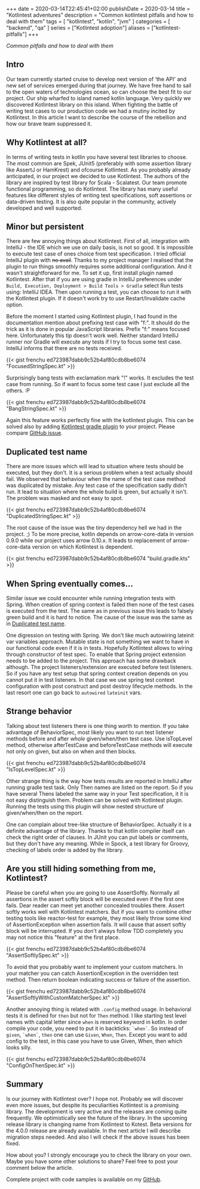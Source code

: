 +++
date = 2020-03-14T22:45:41+02:00
publishDate = 2020-03-14
title = "Kotlintest adventures"
description = "Common kotlintest pitfalls and how to deal with them"
tags = [
    "kotlintest",
    "kotlin",
    "jvm"
]
categories = [
    "backend",
    "qa"
]
series = ["Kotlintest adoption"]
aliases = ["kotlintest-pitfalls"]
+++

*Common pitfalls and how to deal with them*

## Intro

Our team currently started cruise to develop next version of ‘the API' and new set of services emerged during that journey. 
We have free hand to sail to the open waters of technologies ocean, so can choose the best fit to our project. 
Our ship wharfed to island named kotlin language. Very quickly we discovered Kotlintest library on this island. 
When fighting the battle of writing test cases to our production code we had a mutiny incited by Kotlintest. 
In this article I want to describe the course of the rebellion and how our brave team suppressed it.

## Why Kotlintest at all?

In terms of writing tests in kotlin you have several test libraries to choose. 
The most common are Spek, JUnit5 (preferably with some assertion library like AssertJ or HamKrest) and ofcourse Kotlintest. 
As you probably already anticipated, in our project we decided to use Kotlintest. 
The authors of the library are inspired by test library for Scala - Scalatest. Our team promote functional programming, so do Kotlintest. 
The library has many useful features like different styles of writing test specifications, soft assertions or data-driven testing. 
It is also quite popular in the community, actively developed and well supported.

## Minor but persistent

There are few annoying things about Kotlintest. First of all, integration with IntelliJ - the IDE which we use on daily basis, is not so good. 
It is impossible to execute test case of ones choice from test specification. I tried official IntelliJ plugin with ~~no avail~~. 
Thanks to my project manager I realised that the plugin to run things smoothly requires some additional configuration.
And it wasn't straightforward for me. To set it up, first install plugin named Kotlintest. 
After that if you are using gradle in IntelliJ preferences under `Build, Execution, Deployment > Build Tools > Gradle` 
select Run tests using: IntelliJ IDEA. Then upon running a test, you can choose to run it with the Kotlintest plugin. 
If it doesn't work try to use Restart/Invalidate cache option.

Before the moment I started using Kotlintest plugin, I had found in the documentation mention about prefixing test case with "f:". 
It should do the trick as it is done in popular JavaScript libraries. Prefix "f:" means focused here. 
Unfortunately this tip doesn't work well. 
Neither standard IntelliJ runner nor Gradle will execute any tests if I try to focus some test case. 
IntelliJ informs that there are no tests received.

{{< gist frenchu ed723987dabb9c52b4af80cdb8be6074 "FocusedStringSpec.kt" >}}

Surprisingly bang tests with exclamation mark "!" works. 
It excludes the test case from running. So if want to focus some test case I just exclude all the others. :P 

{{< gist frenchu ed723987dabb9c52b4af80cdb8be6074 "BangStringSpec.kt" >}}

Again this feature works perfectly fine with the kotlintest plugin. 
This can be solved also by adding [Kotlintest gradle plugin](https://plugins.gradle.org/plugin/io.kotlintest) to your project. 
Please compare [GitHub issue](https://github.com/kotest/kotest/issues/605).

## Duplicated test name

There are more issues which will lead to situation where tests should be executed, but they don't. 
It is a serious problem when a test actually should fail. 
We observed that behaviour when the name of the test case method was duplicated by mistake.
Any test case of the specification sadly didn't run.
It lead to situation where the whole build is green, but actually it isn't. The problem was masked and not easy to spot.

{{< gist frenchu ed723987dabb9c52b4af80cdb8be6074 "DuplicatedStringSpec.kt" >}}

The root cause of the issue was the tiny dependency hell we had in the project. ;) 
To be more precise, kotlin depends on arrow-core-data in version 0.9.0 while our project uses arrow 0.10.x. 
It leads to replacement of arrow-core-data version on which Kotlintest is dependent.

{{< gist frenchu ed723987dabb9c52b4af80cdb8be6074 "build.gradle.kts" >}}

## When Spring eventually comes...

Similar issue we could encounter while running integration tests with Spring. 
When creation of spring context is failed then none of the test cases is executed from the test. 
The same as in previous issue this leads to falsely green build and it is hard to notice. 
The cause of the issue was the same as in [Duplicated test name](#duplicated-test-name).

One digression on testing with Spring. We don't like much autowiring lateinit var variables approach. 
Mutable state is not something we want to have in our functional code even if it is in tests. 
Hopefully Kotlintest allows to wiring through constructor of test spec. 
To enable that Spring project extension needs to be added to the project. This approach has some drawback although. 
The project listeners/extension are executed before test listeners. 
So if you have any test setup that spring context creation depends on you cannot put it in test listeners. 
In that case we use spring test context configuration with post construct and post destroy lifecycle methods. 
In the last resort one can go back to `autowired` `lateinit` vars.

## Strange behavior

Talking about test listeners there is one thing worth to mention. 
If you take advantage of BehaviorSpec, most likely you want to run test listener methods before and after *whole* 
given/when/then test case. Use isTopLevel method, otherwise afterTestCase and beforeTestCase methods will execute not only on given, 
but also on when and then blocks.

{{< gist frenchu ed723987dabb9c52b4af80cdb8be6074 "IsTopLevelSpec.kt" >}}

Other strange thing is the way how tests results are reported in IntelliJ after running gradle test task. 
Only Then names are listed on the report. So if you have several Thens labeled the same way in your Test specification, 
it it is not easy distinguish them. Problem can be solved with Kotlintest plugin. 
Running the tests using this plugin will show nested structure of given/when/then on the report.

One can complain about tree-like structure of BehaviorSpec. Actually it is a definite advantage of the library. 
Thanks to that kotlin compiler itself can check the right order of clauses. 
In JUnit you can put labels or comments, but they don't have any meaning. 
While in Spock, a test library for Groovy, checking of labels order is added by the library.

## Are you still hiding something from me, Kotlintest?

Please be careful when you are going to use AssertSoftly. 
Normally all assertions in the assert softly block will be executed even if the first one fails. 
Dear reader can meet yet another concealed troubles there. Assert softly works well with Kotlintest matchers. 
But if you want to combine other testing tools like reactor-test for example, 
they most likely throw some kind of AssertionException when assertion fails. 
It will cause that assert softly block will be interrupted. 
If you don't always follow TDD completely you may not notice this "feature" at the first place. 

{{< gist frenchu ed723987dabb9c52b4af80cdb8be6074 "AssertSoftlySpec.kt" >}}

To avoid that you probably want to implement your custom matchers. 
In your matcher you can catch AssertionException in the overridden test method. 
Then return boolean indicating success or failure of the assertion.

{{< gist frenchu ed723987dabb9c52b4af80cdb8be6074 "AssertSoftlyWithCustomMatcherSpec.kt" >}}

Another annoying thing is related with `.config` method usage. 
In behavioral tests it is defined for `then` but not for `Then` method. 
I like starting test level names with capital letter since `when` is reserved keyword in kotlin. 
In order compile your code, you need to put it in backticks: `` `when` ``. 
So instead of `given`, `` `when` ``, `then` one can use `Given`, `When`, `Then`. 
Except you want to add config to the test, in this case you have to use Given, When, then which looks silly.

{{< gist frenchu ed723987dabb9c52b4af80cdb8be6074 "ConfigOnThenSpec.kt" >}}

## Summary

Is our journey with Kotlintest over? I hope not. Probably we will discover even more issues, 
but despite its peculiarities Kotlintest is a promising library. 
The development is very active and the releases are coming quite frequently. 
We optimistically see the future of the library. 
In the upcoming release library is changing name from Kotlintest to Kotest. 
Beta versions for the 4.0.0 release are already available. In the next article I will describe migration steps needed. 
And also I will check if the above issues has been fixed.

How about you? I strongly encourage you to check the library on your own. Maybe you have some other solutions to share? Feel free to post your comment below the article.

Complete project with code samples is available on my [GitHub](https://github.com/frenchu/kotlintest-pitfalls).
